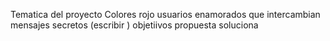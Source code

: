 Tematica del proyecto
Colores rojo
usuarios enamorados que intercambian mensajes secretos
(escribir  )
objetiivos
propuesta
soluciona

